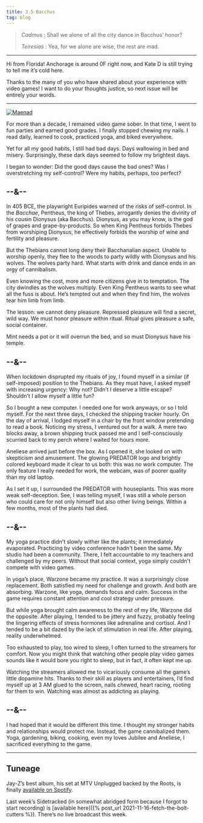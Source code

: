 ```yaml
---
title: 3.5 Bacchus
tag: blog
---
```


> *Cadmus* : Shall we alone of all the city dance in Bacchus’ honor?
>
> *Teiresias* : Yea, for we alone are wise, the rest are mad.

---

Hi from Florida! Anchorage is around 0F right now, and Kate D is still trying to tell me it’s cold here.

Thanks to the many of you who have shared about your experience with video games! I want to do your thoughts justice, so next issue will be entirely your words.

---

[![Maenad](/assets/images/warzone/maenad.jpg)](https://en.wikipedia.org/wiki/Maenad)

For more than a decade, I remained video game sober. In that time, I went to fun parties and earned good grades. I finally stopped chewing my nails. I read daily, learned to cook, practiced yoga, and biked everywhere.

Yet for all my good habits, I still had bad days. Days wallowing in bed and misery. Surprisingly, these dark days seemed to follow my brightest days.

I began to wonder: Did the good days cause the bad ones? Was I overstretching my self-control? Were my habits, perhaps, too perfect?

## --&--

In 405 BCE, the playwright Euripides warned of the risks of self-control. In the *Bacchae*, Pentheus, the king of Thebes, arrogantly denies the divinity of his cousin Dionysus (aka Bacchus). Dionysus, as you may know, is the god of grapes and grape-by-products. So when King Pentheus forbids Thebes from worshiping Dionysus, he effectively forbids the worship of wine and fertility and pleasure.

But the Thebians cannot long deny their Bacchanalian aspect. Unable to worship openly, they flee to the woods to party wildly with Dionysus and his wolves. The wolves party hard. What starts with drink and dance ends in an orgy of cannibalism.

Even knowing the cost, more and more citizens give in to temptation. The city dwindles as the wolves multiply. Even King Pentheus wants to see what all the fuss is about. He’s tempted out and when they find him, the wolves tear him limb from limb.

The lesson: we cannot deny pleasure. Repressed pleasure will find a secret, wild way. We must honor pleasure within ritual. Ritual gives pleasure a safe, social container.

Mint needs a pot or it will overrun the bed, and so must Dionysus have his temple.

## --&--

When lockdown disprupted my rituals of joy, I found myself in a similar (if self-imposed) position to the Thebians. As they must have, I asked myself with increasing urgency: Why not? Didn’t I deserve a little escape? Shouldn't I allow myself a little fun?

So I bought a new computer. I needed one for work anyways, or so I told myself. For the next three days, I checked the shipping tracker hourly. On the day of arrival, I lodged myself in a chair by the front window pretending to read a book. Noticing my stress, I ventured out for a walk. A mere two blocks away, a brown shipping truck passed me and I self-consciously scurried back to my perch where I waited for hours more.

Aneliese arrived just before the box. As I opened it, she looked on with skepticism and amusement. The glowing PREDATOR logo and brightly colored keyboard made it clear to us both: this was no work computer. The only feature I really needed for work, the webcam, was of poorer quality than my old laptop.

As I set it up, I surrounded the PREDATOR with houseplants. This was more weak self-deception. See, I was telling myself, I was still a whole person who could care for not only himself but also other living beings. Within a few months, most of the plants had died.

## --&--

My yoga practice didn't slowly wither like the plants; it immediately evaporated. Practicing by video conference hadn't been the same. My studio had been a community. There, I felt accountable to my teachers and challenged by my peers. Without that social context, yoga simply couldn't compete with video games.

In yoga’s place, Warzone became my practice. It was a surprisingly close replacement. Both satisfied my need for challenge and growth. And both are absorbing. Warzone, like yoga, demands focus and calm. Success in the game requires constant attention and cool strategy under pressure.

But while yoga brought calm awareness to the rest of my life, Warzone did the opposite. After playing, I tended to be jittery and fuzzy, probably feeling the lingering effects of stress hormones like adrenaline and cortisol. And I tended to be a bit dazed by the lack of stimulation in real life. After playing, reality underwhelmed.

Too exhausted to play, too wired to sleep, I often turned to the streamers for comfort. Now you might think that watching other people play video games sounds like it would bore you right to sleep, but in fact, it often kept me up.

Watching the streamers allowed me to vicariously consume all the game’s little dopamine hits. Thanks to their skill as players and entertainers, I’d find myself up at 3 AM glued to the screen, nails chewed, heart racing, rooting for them to win. Watching was almost as addicting as playing.

## --&--

I had hoped that it would be different this time. I thought my stronger habits and relationships would protect me. Instead, the game cannibalized them. Yoga, gardening, biking, cooking, even my loves Jubilee and Aneliese, I sacrificed everything to the game.

---

## Tuneage

Jay-Z’s best album, his set at MTV Unplugged backed by the Roots, is finally [available on Spotify](https://open.spotify.com/album/7ctCScnWG0nMedlfUiauOk?si=yR-9AW3eQmWCwFe-JHkZhQ).

Last week’s Sidetracked (in somewhat abridged form because I forgot to start recording) is [available here]({% post_url 2021-11-16-fetch-the-bolt-cutters %}). There’s no live broadcast this week.
